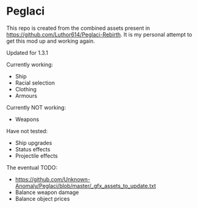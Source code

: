 # Peglaci
This repo is created from the combined assets present in <https://github.com/Luthor614/Peglaci-Rebirth>. It is my personal attempt to get this mod up and working again.

Updated for 1.3.1

Currently working:
 - Ship
 - Racial selection
 - Clothing
 - Armours

Currently NOT working:
 - Weapons

Have not tested:
 - Ship upgrades
 - Status effects
 - Projectile effects

The eventual TODO:
 - https://github.com/Unknown-Anomaly/Peglaci/blob/master/_gfx_assets_to_update.txt
 - Balance weapon damage
 - Balance object prices
